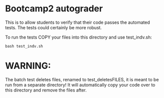 # Bootcamp2 autograder
This is to allow students to verify that their code passes the automated tests.  The tests could certainly be more robust.

To run the tests COPY your files into this directory and use test_indv.sh:

    bash test_indv.sh

# WARNING:
The batch test deletes files, renamed to test_deletesFILES, it is meant to be run from a separate directory!  It will automatically copy your code over to this directory and remove the files after.
